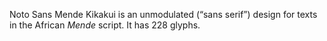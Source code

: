 Noto Sans Mende Kikakui is an unmodulated (“sans serif”) design for texts in the African _Mende_ script. It has 228 glyphs.